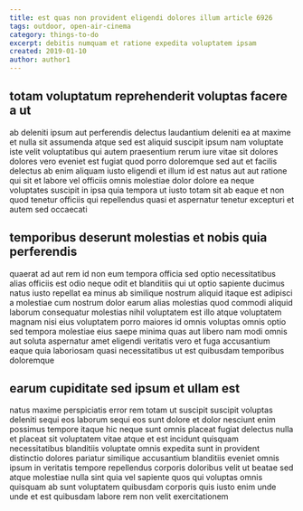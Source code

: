 ```yaml
---
title: est quas non provident eligendi dolores illum article 6926
tags: outdoor, open-air-cinema
category: things-to-do
excerpt: debitis numquam et ratione expedita voluptatem ipsam
created: 2019-01-10
author: author1
---
```


## totam voluptatum reprehenderit voluptas facere a ut

ab deleniti ipsum aut perferendis delectus laudantium deleniti ea at maxime et nulla sit assumenda atque sed est aliquid suscipit ipsum nam voluptate iste velit voluptatibus qui autem praesentium rerum iure vitae sit dolores dolores vero eveniet est fugiat quod porro doloremque sed aut et facilis delectus ab enim aliquam iusto eligendi et illum id est natus aut aut ratione qui sit et labore vel officiis omnis molestiae dolor dolore ea neque voluptates suscipit in ipsa quia tempora ut iusto totam sit ab eaque et non quod tenetur officiis qui repellendus quasi et aspernatur tenetur excepturi et autem sed occaecati

## temporibus deserunt molestias et nobis quia perferendis

quaerat ad aut rem id non eum tempora officia sed optio necessitatibus alias officiis est odio neque odit et blanditiis qui ut optio sapiente ducimus natus iusto repellat ea minus ab similique nostrum aliquid itaque est adipisci a molestiae cum nostrum dolor earum alias molestias quod commodi aliquid laborum consequatur molestias nihil voluptatem est illo atque voluptatem magnam nisi eius voluptatem porro maiores id omnis voluptas omnis optio sed tempora molestiae eius saepe minima quas aut libero nam modi omnis aut soluta aspernatur amet eligendi veritatis vero et fuga accusantium eaque quia laboriosam quasi necessitatibus ut est quibusdam temporibus doloremque

## earum cupiditate sed ipsum et ullam est

natus maxime perspiciatis error rem totam ut suscipit suscipit voluptas deleniti sequi eos laborum sequi eos sunt dolore et dolor nesciunt enim possimus tempore itaque hic neque sunt omnis placeat fugiat delectus nulla et placeat sit voluptatem vitae atque et est incidunt quisquam necessitatibus blanditiis voluptate omnis expedita sunt in provident distinctio dolores pariatur similique accusantium blanditiis eveniet omnis ipsum in veritatis tempore repellendus corporis doloribus velit ut beatae sed atque molestiae nulla sint quia vel sapiente quos qui voluptas omnis quisquam ab sunt voluptatem quibusdam corporis quis iusto enim unde unde et est quibusdam labore rem non velit exercitationem

